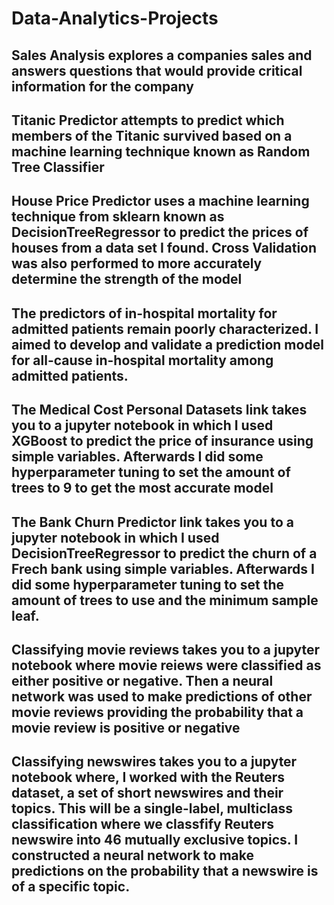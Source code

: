 # Data-Analytics-Projects
## Sales Analysis explores a companies sales and answers questions that would provide critical information for the company
## Titanic Predictor attempts to predict which members of the Titanic survived based on a machine learning technique known as Random Tree Classifier
## House Price Predictor uses a machine learning technique from sklearn known as DecisionTreeRegressor to predict the prices of houses from a data set I found. Cross Validation was also performed to more accurately determine the strength of the model
## The predictors of in-hospital mortality for admitted patients remain poorly characterized. I aimed to develop and validate a prediction model for all-cause in-hospital mortality among admitted patients.
## The Medical Cost Personal Datasets link takes you to a jupyter notebook in which I used XGBoost to predict the price of insurance using simple variables. Afterwards I did some hyperparameter tuning to set the amount of trees to 9 to get the most accurate model
## The Bank Churn Predictor link takes you to a jupyter notebook in which I used DecisionTreeRegressor to predict the churn of a Frech bank using simple variables. Afterwards I did some hyperparameter tuning to set the amount of trees to use and the minimum sample leaf.
## Classifying movie reviews takes you to a jupyter notebook where movie reiews were classified as either positive or negative. Then a neural network was used to make predictions of other movie reviews providing the probability that a movie review is positive or negative
## Classifying newswires takes you to a jupyter notebook where, I worked with the Reuters dataset, a set of short newswires and their topics. This will be a single-label, multiclass classification where we classfify Reuters newswire into 46 mutually exclusive topics. I constructed a neural network to make predictions on the probability that a newswire is of a specific topic.

